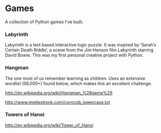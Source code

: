 Games
=====

A collection of Python games I've built. 

### Labyrinth
Labyrinth is a text based interactive logic puzzle. It was inspired by ‘Sarah’s Certain Death Riddle’, a scene from the Jim Henson film Labyrinth starring David Bowie. This was my first personal creative project with Python.

### Hangman

The one most of us remember learning as children. Uses an extensive wordlist (58,000+) found below, which makes this an excellent challenge. 

http://en.wikipedia.org/wiki/Hangman_%28game%29


http://www.mieliestronk.com/corncob_lowercase.txt

### Towers of Hanoi
http://en.wikipedia.org/wiki/Tower_of_Hanoi
